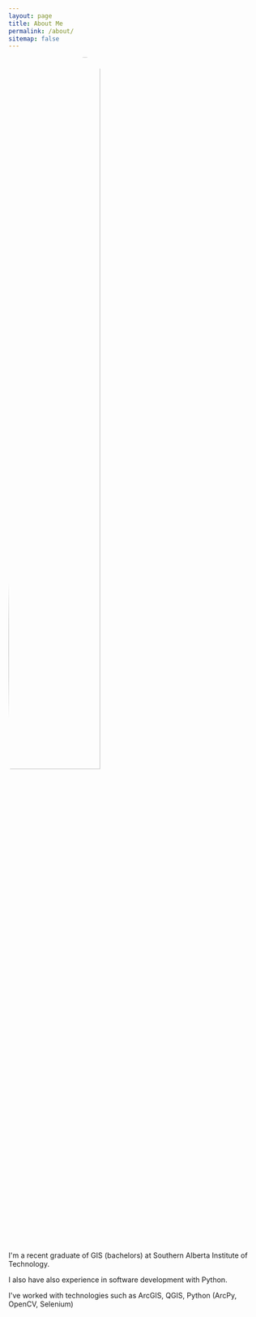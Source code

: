 ```yaml
---
layout: page
title: About Me
permalink: /about/
sitemap: false
---
```

<div class='about-img'>

<div>

<img height="60%" width="60%" style="border-radius:50%;" src="{{site.baseurl}}/assets/images/canada2.jpg">

</div>

<div class="about-text">

<p>I'm a recent graduate of GIS (bachelors) at Southern Alberta Institute of Technology.</p>

<p>I also have also experience in software development with Python.</p>

<p>I've worked with technologies such as ArcGIS, QGIS, Python (ArcPy, OpenCV, Selenium)</p> 
</div>
</div>

